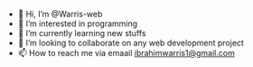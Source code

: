 - 👋 Hi, I’m @Warris-web
- 👀 I’m interested in programming
- 🌱 I’m currently learning new stuffs
- 💞️ I’m looking to collaborate on any web development project
- 📫 How to reach me via emaail ibrahimwarris1@gmail.com

<!---
Warris-web/Warris-web is a ✨ special ✨ repository because its `README.md` (this file) appears on your GitHub profile.
You can click the Preview link to take a look at your changes.
--->
